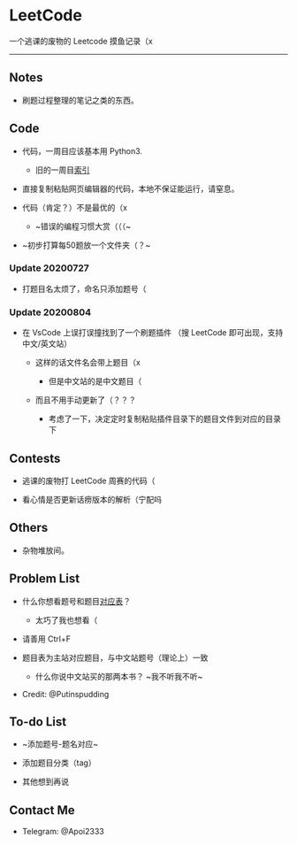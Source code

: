 # LeetCode
一个逃课的废物的 Leetcode 摸鱼记录（x

---
## Notes
- 刷题过程整理的笔记之类的东西。

## Code
- 代码，一周目应该基本用 Python3.

    - 旧的一周目[索引](./Code/py3/archived/Navigation.md)

- 直接复制粘贴网页编辑器的代码，本地不保证能运行，请窒息。

- 代码（肯定？）不是最优的（x

    - ~错误的编程习惯大赏（（（~

- ~初步打算每50题放一个文件夹（？~

### Update 20200727

- 打题目名太烦了，命名只添加题号（

### Update 20200804

- 在 VsCode 上误打误撞找到了一个刷题插件 （搜 LeetCode 即可出现，支持中文/英文站）

    - 这样的话文件名会带上题目（x

        - 但是中文站的是中文题目（
    
    - 而且不用手动更新了（？？？

        - 考虑了一下，决定定时复制粘贴插件目录下的题目文件到对应的目录下

## Contests

- 逃课的废物打 LeetCode 周赛的代码（

- 看心情是否更新话痨版本的解析（宁配吗

## Others

- 杂物堆放间。

## Problem List

- 什么你想看题号和题目[对应表](./Index.md)？

    - 太巧了我也想看（

- 请善用 Ctrl+F

- 题目表为主站对应题目，与中文站题号（理论上）一致

    - 什么你说中文站买的那两本书？ ~我不听我不听~

- Credit: @Putinspudding

## To-do List

- ~添加题号-题名对应~

- 添加题目分类（tag）

- 其他想到再说

## Contact Me
- Telegram: @Apoi2333
